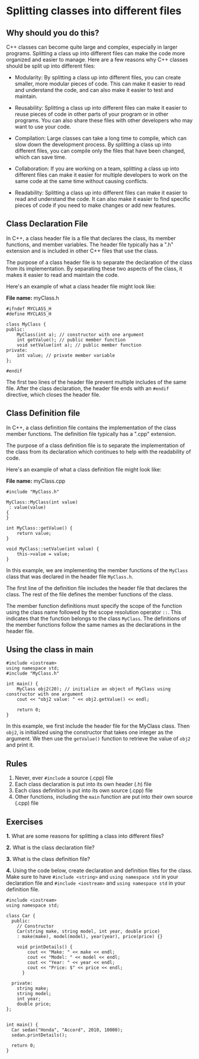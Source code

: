 # Splitting classes into different files

## Why should you do this?
C++ classes can become quite large and complex, especially in larger programs. Splitting a class up into different files can make the code more organized and easier to manage. Here are a few reasons why C++ classes should be split up into different files:

- Modularity: By splitting a class up into different files, you can create smaller, more modular pieces of code. This can make it easier to read and understand the code, and can also make it easier to test and maintain.

- Reusability: Splitting a class up into different files can make it easier to reuse pieces of code in other parts of your program or in other programs. You can also share these files with other developers who may want to use your code.

- Compilation: Large classes can take a long time to compile, which can slow down the development process. By splitting a class up into different files, you can compile only the files that have been changed, which can save time.

- Collaboration: If you are working on a team, splitting a class up into different files can make it easier for multiple developers to work on the same code at the same time without causing conflicts.

- Readability: Splitting a class up into different files can make it easier to read and understand the code. It can also make it easier to find specific pieces of code if you need to make changes or add new features.

## Class Declaration File

In C++, a class header file is a file that declares the class, its member functions, and member variables. The header file typically has a ".h" extension and is included in other C++ files that use the class.

The purpose of a class header file is to separate the declaration of the class from its implementation. By separating these two aspects of the class, it makes it easier to read and maintain the code.

Here's an example of what a class header file might look like:

**File name:** myClass.h

```
#ifndef MYCLASS_H
#define MYCLASS_H

class MyClass {
public:
    MyClass(int a); // constructor with one argument
    int getValue(); // public member function
    void setValue(int a); // public member function
private:
    int value; // private member variable
};

#endif
```

The first two lines of the header file prevent multiple includes of the same file. After the class declaration, the header file ends with an ```#endif``` directive, which closes the header file.

## Class Definition file

In C++, a class definition file contains the implementation of the class member functions. The definition file typically has a ".cpp" extension.

The purpose of a class definition file is to separate the implementation of the class from its declaration which continues to help with the readability of code.

Here's an example of what a class definition file might look like:

**File name:**  myClass.cpp

```
#include "MyClass.h"

MyClass::MyClass(int value) 
 : value(value)
{
}

int MyClass::getValue() {
    return value;
}

void MyClass::setValue(int value) {
    this->value = value;
}
```

In this example, we are implementing the member functions of the ```MyClass``` class that was declared in the header file ```MyClass.h```.

The first line of the definition file includes the header file that declares the class. The rest of the file defines the member functions of the class.

The member function definitions must specify the scope of the function using the class name followed by the scope resolution operator ```::```. This indicates that the function belongs to the class ```MyClass```. The definitions of the member functions follow the same names as the declarations in the header file.

## Using the class in main

```
#include <iostream>
using namespace std;
#include "MyClass.h"

int main() {
    MyClass obj2(20); // initialize an object of MyClass using constructor with one argument
    cout << "obj2 value: " << obj2.getValue() << endl;

    return 0;
}

```

In this example, we first include the header file for the MyClass class. Then ```obj2```, is initialized using the constructor that takes one integer as the argument. We then use the ```getValue()``` function to retrieve the value of ```obj2``` and print it.

## Rules
1. Never, ever ```#include``` a source (.cpp) file
2. Each class declaration is put into its own header (.h) file
3. Each class definition is put into its own source (.cpp) file
4. Other functions, including the ```main``` function are put into their own source (.cpp) file

## Exercises
**1.** What are some reasons for splitting a class into different files?

**2.** What is the class declaration file?

**3.** What is the class definition file?

**4.** Using the code below, create declaration and definition files for the class. Make sure to have ```#include <string>``` and ```using namespace std``` in your declaration file and ```#include <iostream>``` and ```using namespace std``` in your definition file.
```
#include <iostream>
using namespace std;

class Car {
  public:
    // Constructor
    Car(string make, string model, int year, double price) 
    : make(make), model(model), year(year), price(price) {}

    void printDetails() {
        cout << "Make: " << make << endl;
        cout << "Model: " << model << endl;
        cout << "Year: " << year << endl;
        cout << "Price: $" << price << endl;
      }

  private:
    string make;
    string model;
    int year;
    double price;
};


int main() {
  Car sedan("Honda", "Accord", 2010, 10000);
  sedan.printDetails();

  return 0;
}
```

